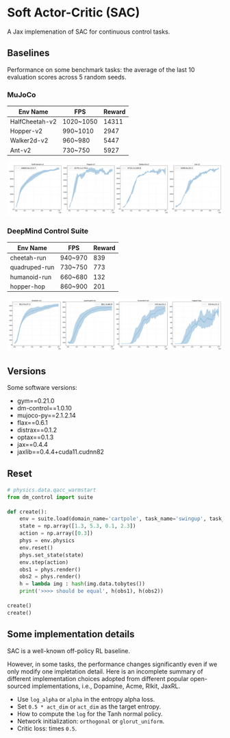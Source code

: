 # Soft Actor-Critic (SAC)

A Jax implemenation of SAC for continuous control tasks.

## Baselines

Performance on some benchmark tasks: the average of the last 10 evaluation scores across 5 random seeds.

### MuJoCo


|     Env Name    |     FPS     |  Reward  |
|-----------------|-------------|----------|
|  HalfCheetah-v2 |  1020~1050  |  14311   |
|  Hopper-v2      |  990~1010   |   2947   |
|  Walker2d-v2    |  960~980    |   5447   |
|  Ant-v2         |  730~750    |   5927   |

![](imgs/mujoco.png)

### DeepMind Control Suite

|     Env Name    |     FPS     |  Reward  |
|-----------------|-------------|----------|
|  cheetah-run    |   940~970   |   839    |
|  quadruped-run  |   730~750   |   773    | 
|  humanoid-run   |   660~680   |   132    |
|  hopper-hop     |   860~900   |   201    |

![](imgs/dmc.png)

## Versions

Some software versions:

- gym==0.21.0
- dm-control==1.0.10
- mujoco-py==2.1.2.14
- flax==0.6.1
- distrax==0.1.2
- optax==0.1.3
- jax==0.4.4
- jaxlib==0.4.4+cuda11.cudnn82

## Reset

```python
# physics.data.qacc_warmstart
from dm_control import suite

def create():
    env = suite.load(domain_name='cartpole', task_name='swingup', task_kwargs={'random': 32})
    state = np.array([1.3, 5.3, 0.1, 2.3])
    action = np.array([0.3])
    phys = env.physics
    env.reset()
    phys.set_state(state)
    env.step(action)
    obs1 = phys.render()
    obs2 = phys.render()
    h = lambda img : hash(img.data.tobytes())
    print('>>>> should be equal', h(obs1), h(obs2))

create()
create()
```

## Some implementation details

SAC is a well-known off-policy RL baseline.

However, in some tasks, the performance changes significantly even if we only modify one impletation detail.
Here is an incomplete summary of different implementation choices adopted from different popular open-sourced implementations, i.e., Dopamine, Acme, Rlkit, JaxRL.

- Use `log_alpha` or `alpha` in the entropy alpha loss.
- Set `0.5 * act_dim` or `act_dim` as the target entropy.
- How to compute the `log` for the Tanh normal policy.
- Network initialization: `orthogonal` or `glorut_uniform`.
- Critic loss: times `0.5`.

